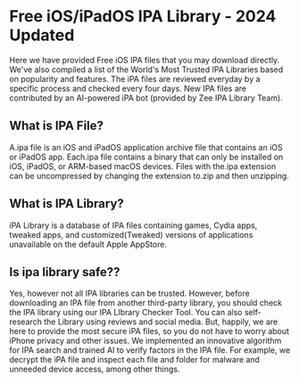 # Free iOS/iPadOS IPA Library -  2024 Updated

Here we have provided Free iOS IPA files that you may download directly. We've also compiled a list of the World's Most Trusted IPA Libraries based on popularity and features. The iPA files are reviewed everyday by a specific process and checked every four days. 
New IPA files are contributed by an AI-powered iPA bot (provided by Zee IPA Library Team).

## What is IPA File?
A.ipa file is an iOS and iPadOS application archive file that contains an iOS or iPadOS app. Each.ipa file contains a binary that can only be installed on iOS, iPadOS, or ARM-based macOS devices. 
Files with the.ipa extension can be uncompressed by changing the extension to.zip and then unzipping.

## What is IPA Library?
iPA Library is a database of IPA files containing games, Cydia apps, tweaked apps, and customized(Tweaked) versions of applications unavailable on the default Apple AppStore.

## Is ipa library safe??
Yes, however not all IPA libraries can be trusted. However, before downloading an IPA file from another third-party library, you should check the IPA library using our IPA LIbrary Checker Tool. 
You can also self-research the Library using reviews and social media. But, happily, we are here to provide the most secure iPA files, so you do not have to worry about iPhone privacy and other issues. 
We implemented an innovative algorithm for IPA search and trained AI to verify factors in the IPA file. For example, we decrypt the iPA file and inspect each file and folder for malware and unneeded device access, among other things. 

